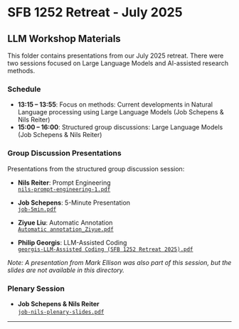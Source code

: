 # SFB 1252 Retreat - July 2025

## LLM Workshop Materials

This folder contains presentations from our July 2025 retreat. There were two sessions focused on Large Language Models and AI-assisted research methods.

### Schedule

- **13:15 – 13:55**: Focus on methods: Current developments in Natural Language processing using Large Language Models (Job Schepens & Nils Reiter)
- **15:00 – 16:00**: Structured group discussions: Large Language Models (Job Schepens & Nils Reiter)

### Group Discussion Presentations

Presentations from the structured group discussion session:

- **Nils Reiter**: Prompt Engineering  
  [`nils-prompt-engineering-1.pdf`](nils-prompt-engineering-1.pdf)

- **Job Schepens**: 5-Minute Presentation  
  [`job-5min.pdf`](job-5min.pdf)

- **Ziyue Liu**: Automatic Annotation  
  [`Automatic annotation_Ziyue.pdf`](Automatic%20annotation_Ziyue.pdf)

- **Philip Georgis**: LLM-Assisted Coding  
  [`georgis-LLM-Assisted Coding (SFB 1252 Retreat 2025).pdf`](georgis-LLM-Assisted%20Coding%20%28SFB%201252%20Retreat%202025%29.pdf)

*Note: A presentation from Mark Ellison was also part of this session, but the slides are not available in this directory.*

### Plenary Session

- **Job Schepens & Nils Reiter**  
  [`job-nils-plenary-slides.pdf`](job-nils-plenary-slides.pdf)

---

